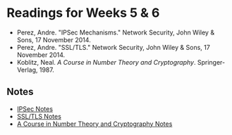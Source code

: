 # Readings for Weeks 5 & 6
- Perez, Andre. "IPSec Mechanisms." Network Security, John Wiley & Sons, 17 
  November 2014.
- Perez, Andre. "SSL/TLS." Network Security, John Wiley & Sons, 17 November 
  2014.
- Koblitz, Neal. _A Course in Number Theory and Cryptography_. Springer-Verlag, 
  1987.

## Notes
- [IPSec Notes](./IPSec_Reading_Notes.md)
- [SSL/TLS Notes](./SSL_TLS_Reading_Notes.md)
- [A Course in Number Theory and Cryptography Notes](./Koblitz_Reading_Notes.md)
